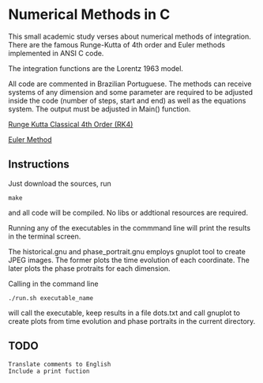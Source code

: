 # Numerical Methods in C

This small academic study verses about numerical methods of integration. There are the famous Runge-Kutta of 4th order and Euler methods implemented in ANSI C code. 

The integration functions are the Lorentz 1963 model.

All code are commented in Brazilian Portuguese. The methods can receive systems of any dimension and some parameter are required to be adjusted inside the code (number of steps, start and end) as well as the equations system. The output must be adjusted in Main() function. 

[Runge Kutta Classical 4th Order (RK4)](https://en.wikipedia.org/wiki/Runge%E2%80%93Kutta_methods)

[Euler Method](https://en.wikipedia.org/wiki/Euler_method)

## Instructions

Just download the sources, run

	make

and all code will be compiled. No libs or addtional resources are required. 

Running any of the executables in the commmand line will print the results in the terminal screen. 

The historical.gnu and phase_portrait.gnu employs gnuplot tool to create JPEG images. The former plots the time evolution of each coordinate. The later plots the phase protraits for each dimension.

Calling in the command line
	
	./run.sh executable_name

will call the executable, keep results in a file dots.txt and call gnuplot to create plots from time evolution and phase portraits in the current directory. 


## TODO
	
	Translate comments to English
	Include a print fuction
	


